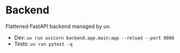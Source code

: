 # Backend

Flattened FastAPI backend managed by uv.

- Dev: `uv run uvicorn backend.app.main:app --reload --port 8000`
- Tests: `uv run pytest -q`
